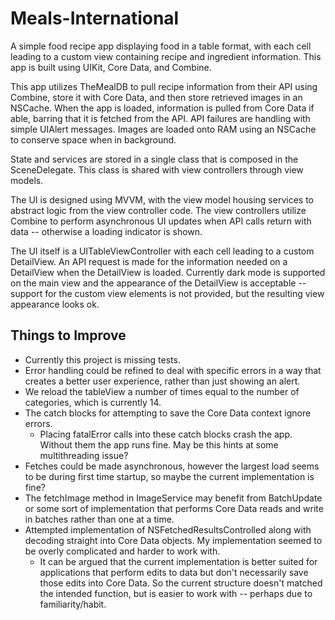 # Meals-International



A simple food recipe app displaying food in a table format, with each cell leading to a custom view containing recipe and ingredient information. This app is built using UIKit, Core Data, and Combine.

This app utilizes TheMealDB to pull recipe information from their API using Combine, store it with Core Data, and then store retrieved images in an NSCache. When the app is loaded, information is pulled from Core Data if able, barring that it is fetched from the API. API failures are handling with simple UIAlert messages. Images are loaded onto RAM using an NSCache to conserve space when in background.

State and services are stored in a single class that is composed in the SceneDelegate. This class is shared with view controllers through view models.

The UI is designed using MVVM, with the view model housing services to abstract logic from the view controller code. The view controllers utilize Combine to perform asynchronous UI updates when API calls return with data -- otherwise a loading indicator is shown.

The UI itself is a UITableViewController with each cell leading to a custom DetailView. An API request is made for the information needed on a DetailView when the DetailView is loaded. Currently dark mode is supported on the main view and the appearance of the DetailView is acceptable -- support for the custom view elements is not provided, but the resulting view appearance looks ok. 


## Things to Improve ##

* Currently this project is missing tests. 
* Error handling could be refined to deal with specific errors in a way that creates a better user experience, rather than just showing an alert.
* We reload the tableView a number of times equal to the number of categories, which is currently 14.
* The catch blocks for attempting to save the Core Data context ignore errors.
    * Placing fatalError calls into these catch blocks crash the app. Without them the app runs fine. May be this hints at some multithreading issue?
* Fetches could be made asynchronous, however the largest load seems to be during first time startup, so maybe the current implementation is fine?
* The fetchImage method in ImageService may benefit from BatchUpdate or some sort of implementation that performs Core Data reads and write in batches rather than one at a time.
* Attempted implementation of NSFetchedResultsControlled along with decoding straight into Core Data objects. My implementation seemed to be overly complicated and harder to work with.
    * It can be argued that the current implementation is better suited for applications that perform edits to data but don't necessarily save those edits into Core Data. So the current structure doesn't matched the intended function, but is easier to work with -- perhaps due to familiarity/habit.
